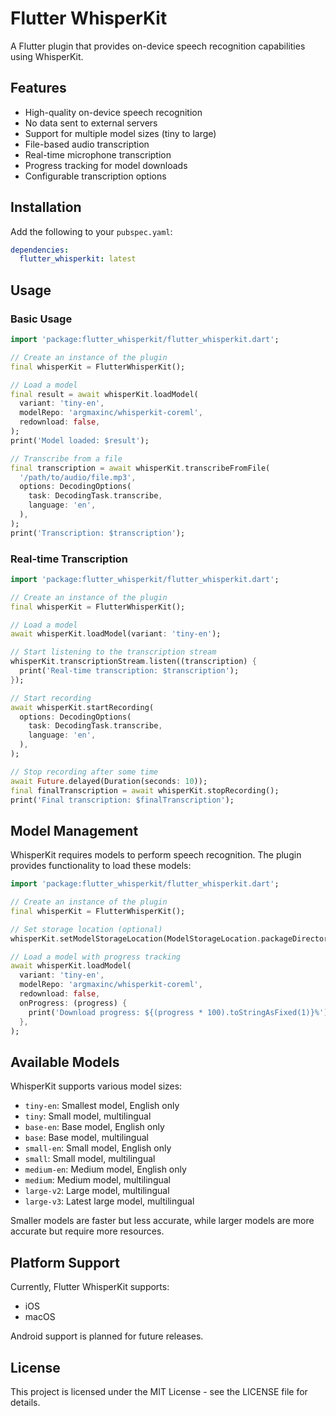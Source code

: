 # Flutter WhisperKit

A Flutter plugin that provides on-device speech recognition capabilities using WhisperKit.

## Features

- High-quality on-device speech recognition
- No data sent to external servers
- Support for multiple model sizes (tiny to large)
- File-based audio transcription
- Real-time microphone transcription
- Progress tracking for model downloads
- Configurable transcription options

## Installation

Add the following to your `pubspec.yaml`:

```yaml
dependencies:
  flutter_whisperkit: latest
```

## Usage

### Basic Usage

```dart
import 'package:flutter_whisperkit/flutter_whisperkit.dart';

// Create an instance of the plugin
final whisperKit = FlutterWhisperKit();

// Load a model
final result = await whisperKit.loadModel(
  variant: 'tiny-en',
  modelRepo: 'argmaxinc/whisperkit-coreml',
  redownload: false,
);
print('Model loaded: $result');

// Transcribe from a file
final transcription = await whisperKit.transcribeFromFile(
  '/path/to/audio/file.mp3',
  options: DecodingOptions(
    task: DecodingTask.transcribe,
    language: 'en',
  ),
);
print('Transcription: $transcription');
```

### Real-time Transcription

```dart
import 'package:flutter_whisperkit/flutter_whisperkit.dart';

// Create an instance of the plugin
final whisperKit = FlutterWhisperKit();

// Load a model
await whisperKit.loadModel(variant: 'tiny-en');

// Start listening to the transcription stream
whisperKit.transcriptionStream.listen((transcription) {
  print('Real-time transcription: $transcription');
});

// Start recording
await whisperKit.startRecording(
  options: DecodingOptions(
    task: DecodingTask.transcribe,
    language: 'en',
  ),
);

// Stop recording after some time
await Future.delayed(Duration(seconds: 10));
final finalTranscription = await whisperKit.stopRecording();
print('Final transcription: $finalTranscription');
```

## Model Management

WhisperKit requires models to perform speech recognition. The plugin provides functionality to load these models:

```dart
import 'package:flutter_whisperkit/flutter_whisperkit.dart';

// Create an instance of the plugin
final whisperKit = FlutterWhisperKit();

// Set storage location (optional)
whisperKit.setModelStorageLocation(ModelStorageLocation.packageDirectory);

// Load a model with progress tracking
await whisperKit.loadModel(
  variant: 'tiny-en',
  modelRepo: 'argmaxinc/whisperkit-coreml',
  redownload: false,
  onProgress: (progress) {
    print('Download progress: ${(progress * 100).toStringAsFixed(1)}%');
  },
);
```

## Available Models

WhisperKit supports various model sizes:

- `tiny-en`: Smallest model, English only
- `tiny`: Small model, multilingual
- `base-en`: Base model, English only
- `base`: Base model, multilingual
- `small-en`: Small model, English only
- `small`: Small model, multilingual
- `medium-en`: Medium model, English only
- `medium`: Medium model, multilingual
- `large-v2`: Large model, multilingual
- `large-v3`: Latest large model, multilingual

Smaller models are faster but less accurate, while larger models are more accurate but require more resources.

## Platform Support

Currently, Flutter WhisperKit supports:

- iOS
- macOS

Android support is planned for future releases.

## License

This project is licensed under the MIT License - see the LICENSE file for details.

